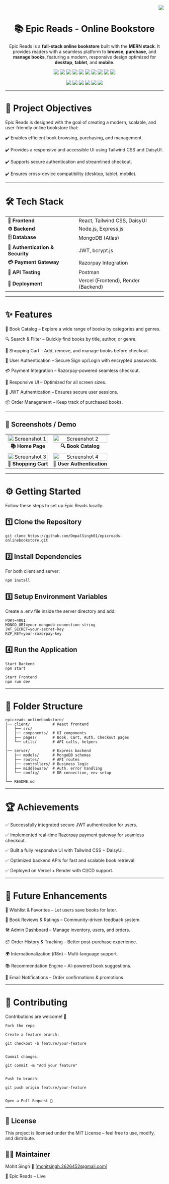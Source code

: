 <!-- Live Demo badge aligned right -->
<p align="right">
  <a href="https://epicread1.vercel.app/">
    <img src="https://img.shields.io/badge/Live%20Demo-Visit%20Now-brightgreen?style=for-the-badge&logo=vercel" />
  </a>
</p>

<!-- Project title centered -->
<h1 align="center">📚 Epic Reads - Online Bookstore</h1>


<p align="center">
  Epic Reads is a <b>full-stack online bookstore</b> built with the <b>MERN stack</b>.  
  It provides readers with a seamless platform to <b>browse</b>, <b>purchase</b>, and <b>manage books</b>,  
  featuring a modern, responsive design optimized for <b>desktop</b>, <b>tablet</b>, and <b>mobile</b>.
</p>



<p align="center">
  <img src="https://img.shields.io/badge/Stack-MERN-green?style=for-the-badge&logo=mongodb" />
  <img src="https://img.shields.io/badge/Frontend-React-blue?style=for-the-badge&logo=react" />
  <img src="https://img.shields.io/badge/UI-TailwindCSS-38B2AC?style=for-the-badge&logo=tailwind-css&logoColor=white" />
  <img src="https://img.shields.io/badge/Backend-Node.js-339933?style=for-the-badge&logo=node.js&logoColor=white" />
  <img src="https://img.shields.io/badge/Database-MongoDB-47A248?style=for-the-badge&logo=mongodb&logoColor=white" />
  <img src="https://img.shields.io/badge/Auth-JWT-black?style=for-the-badge&logo=jsonwebtokens" />
  <img src="https://img.shields.io/badge/Payment-Razorpay-02042B?style=for-the-badge&logo=razorpay&logoColor=white" />
  <img src="https://img.shields.io/badge/License-MIT-yellow.svg?style=for-the-badge" />
  <img src="https://img.shields.io/badge/Deployed%20On-Vercel-black?style=for-the-badge&logo=vercel" />
  <img src="https://img.shields.io/badge/Backend-Render-purple?style=for-the-badge&logo=render" />
</p>

<p align="center">
  <img src="https://img.shields.io/github/stars/OmpalSingh01/epicreads-onlinebookstore?style=for-the-badge&logo=github" />
  <img src="https://img.shields.io/github/forks/OmpalSingh01/epicreads-onlinebookstore?style=for-the-badge&logo=github" />
  <img src="https://img.shields.io/github/issues/OmpalSingh01/epicreads-onlinebookstore?style=for-the-badge" />
  <img src="https://img.shields.io/github/issues-pr/OmpalSingh01/epicreads-onlinebookstore?style=for-the-badge" />
  <img src="https://img.shields.io/github/last-commit/OmpalSingh01/epicreads-onlinebookstore?style=for-the-badge" />
  <img src="https://img.shields.io/github/repo-size/OmpalSingh01/epicreads-onlinebookstore?style=for-the-badge" />
</p>

---
# 🎯 Project Objectives

Epic Reads is designed with the goal of creating a modern, scalable, and user-friendly online bookstore that:

✔️ Enables efficient book browsing, purchasing, and management.

✔️ Provides a responsive and accessible UI using Tailwind CSS and DaisyUI.

✔️ Supports secure authentication and streamlined checkout.

✔️ Ensures cross-device compatibility (desktop, tablet, mobile).

---

# 🛠️ Tech Stack  

<p align="center">
  <table>
    <tr>
      <td><b>🎨 Frontend</b></td>
      <td>React, Tailwind CSS, DaisyUI</td>
    </tr>
    <tr>
      <td><b>⚙️ Backend</b></td>
      <td>Node.js, Express.js</td>
    </tr>
    <tr>
      <td><b>🗄️ Database</b></td>
      <td>MongoDB (Atlas)</td>
    </tr>
    <tr>
      <td><b>🔐 Authentication & Security</b></td>
      <td>JWT, bcrypt.js</td>
    </tr>
    <tr>
      <td><b>💳 Payment Gateway</b></td>
      <td>Razorpay Integration</td>
    </tr>
    <tr>
      <td><b>🧪 API Testing</b></td>
      <td>Postman</td>
    </tr>
    <tr>
      <td><b>🚀 Deployment</b></td>
      <td>Vercel (Frontend), Render (Backend)</td>
    </tr>
  </table>
</p>


---

# ✨ Features

📖 Book Catalog – Explore a wide range of books by categories and genres.

🔍 Search & Filter – Quickly find books by title, author, or genre.

🛒 Shopping Cart – Add, remove, and manage books before checkout.

👤 User Authentication – Secure Sign up/Login with encrypted passwords.

💳 Payment Integration – Razorpay-powered seamless checkout.

📱 Responsive UI – Optimized for all screen sizes.

🔐 JWT Authentication – Ensures secure user sessions.

📦 Order Management – Keep track of purchased books.

---

## 📸 Screenshots / Demo  

<p align="center">
  <table>
    <tr>
      <td align="center">
        <img width="100%" alt="Screenshot 1" src="https://github.com/user-attachments/assets/4bdd1f7f-4ca5-424e-8964-08be436be8f3" />
        <br /><b>📚 Home Page</b>
      </td>
      <td align="center">
        <img width="100%" alt="Screenshot 2" src="https://github.com/user-attachments/assets/f04515a9-ce65-4e1e-8a8f-92aa95af54d4" />
        <br /><b>🔍 Book Catalog</b>
      </td>
    </tr>
    <tr>
      <td align="center">
        <img width="100%" alt="Screenshot 3" src="https://github.com/user-attachments/assets/b6036cb4-2f70-4d4f-87d0-2f951d7e659c" />
        <br /><b>🛒 Shopping Cart</b>
      </td>
      <td align="center">
        <img width="100%" alt="Screenshot 4" src="https://github.com/user-attachments/assets/b0631b0e-33e3-43a6-87d7-974805ee4f09" />
        <br /><b>👤 User Authentication</b>
      </td>
    </tr>
  </table>
</p>


---

# ⚙️ Getting Started

Follow these steps to set up Epic Reads locally:

## 1️⃣ Clone the Repository
```
git clone https://github.com/OmpalSingh01/epicreads-onlinebookstore.git
```

## 2️⃣ Install Dependencies

For both client and server:


```npm install```

## 3️⃣ Setup Environment Variables

Create a .env file inside the server directory and add:

```
PORT=4001
MONGO_URI=your-mongodb-connection-string
JWT_SECRET=your-secret-key
RZP_KEY=your-razorpay-key

```

## 4️⃣ Run the Application
```
Start Backend
npm start

Start Frontend
npm run dev

```
---

# 🧩 Folder Structure

```
epicreads-onlinebookstore/
│── client/          # React frontend
│   ├── src/         
│   ├── components/  # UI components
│   ├── pages/       # Book, Cart, Auth, Checkout pages
│   └── utils/       # API calls, helpers
│
│── server/          # Express backend
│   ├── models/      # MongoDB schemas
│   ├── routes/      # API routes
│   ├── controllers/ # Business logic
│   ├── middleware/  # Auth, error handling
│   └── config/      # DB connection, env setup
│
└── README.md

```

---

# 🏆 Achievements

✅ Successfully integrated secure JWT authentication for users.

✅ Implemented real-time Razorpay payment gateway for seamless checkout.

✅ Built a fully responsive UI with Tailwind CSS + DaisyUI.

✅ Optimized backend APIs for fast and scalable book retrieval.

✅ Deployed on Vercel + Render with CI/CD support.

---

# 🔮 Future Enhancements

🚀 Wishlist & Favorites – Let users save books for later.

📝 Book Reviews & Ratings – Community-driven feedback system.

🛠️ Admin Dashboard – Manage inventory, users, and orders.

📦 Order History & Tracking – Better post-purchase experience.

🌍 Internationalization (i18n) – Multi-language support.

📚 Recommendation Engine – AI-powered book suggestions.

🔔 Email Notifications – Order confirmations & promotions.


---

# 🤝 Contributing

Contributions are welcome! 🎉

```
Fork the repo

Create a feature branch:

git checkout -b feature/your-feature


Commit changes:

git commit -m "Add your feature"


Push to branch:

git push origin feature/your-feature


Open a Pull Request 🚀
```

---

## 📄 License

This project is licensed under the MIT License – feel free to use, modify, and distribute.

## 👨‍💻 Maintainer

Mohit Singh
📧 [mohitsingh.2626452@gmail.com]

🔗 Epic Reads – Live
